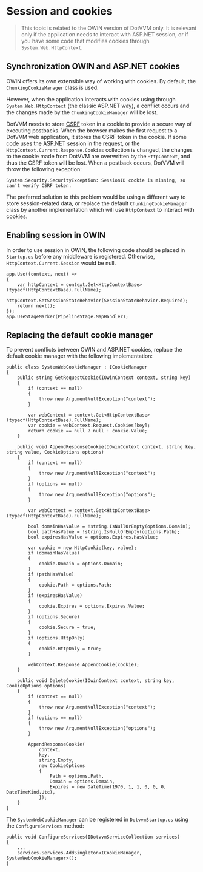 # Session and cookies

> This topic is related to the OWIN version of DotVVM only. It is relevant only if the application needs to interact with ASP.NET session, or if you have some code that modifies cookies through `System.Web.HttpContext`.

## Synchronization OWIN and ASP.NET cookies

OWIN offers its own extensible way of working with cookies. By default, the `ChunkingCookieManager` class is used. 

However, when the application interacts with cookies using through `System.Web.HttpContext` (the classic ASP.NET way), a conflict occurs and the changes made by the `ChunkingCookieManager` will be lost.

DotVVM needs to store [CSRF](https://en.wikipedia.org/wiki/Cross-site_request_forgery) token in a cookie to provide a secure way of executing postbacks. When the browser makes the first request to a DotVVM web application, it stores the CSRF token in the cookie. If some code uses the ASP.NET session in the request, or the `HttpContext.Current.Response.Cookies` collection is changed, the changes to the cookie made from DotVVM are overwritten by the `HttpContext`, and thus the CSRF token will be lost. When a postback occurs, DotVVM will throw the following exception: 

```
System.Security.SecurityException: SessionID cookie is missing, so can't verify CSRF token.
```

The preferred solution to this problem would be using a different way to store session-related data, or replace the default `ChunkingCookieManager` class by another implementation which will use `HttpContext` to interact with cookies.

## Enabling session in OWIN

In order to use session in OWIN, the following code should be placed in `Startup.cs` before any middleware is registered. Otherwise, `HttpContext.Current.Session` would be null.

```CSHARP
app.Use((context, next) =>
{
    var httpContext = context.Get<HttpContextBase>(typeof(HttpContextBase).FullName);
    httpContext.SetSessionStateBehavior(SessionStateBehavior.Required);
    return next();
});
app.UseStageMarker(PipelineStage.MapHandler);
```

## Replacing the default cookie manager

To prevent conflicts between OWIN and ASP.NET cookies, replace the default cookie manager with the following implementation:

```CSHARP
public class SystemWebCookieManager : ICookieManager
{
    public string GetRequestCookie(IOwinContext context, string key)
    {
        if (context == null)
        {
            throw new ArgumentNullException("context");
        }

        var webContext = context.Get<HttpContextBase>(typeof(HttpContextBase).FullName);
        var cookie = webContext.Request.Cookies[key];
        return cookie == null ? null : cookie.Value;
    }

    public void AppendResponseCookie(IOwinContext context, string key, string value, CookieOptions options)
    {
        if (context == null)
        {
            throw new ArgumentNullException("context");
        }
        if (options == null)
        {
            throw new ArgumentNullException("options");
        }

        var webContext = context.Get<HttpContextBase>(typeof(HttpContextBase).FullName);

        bool domainHasValue = !string.IsNullOrEmpty(options.Domain);
        bool pathHasValue = !string.IsNullOrEmpty(options.Path);
        bool expiresHasValue = options.Expires.HasValue;

        var cookie = new HttpCookie(key, value);
        if (domainHasValue)
        {
            cookie.Domain = options.Domain;
        }
        if (pathHasValue)
        {
            cookie.Path = options.Path;
        }
        if (expiresHasValue)
        {
            cookie.Expires = options.Expires.Value;
        }
        if (options.Secure)
        {
            cookie.Secure = true;
        }
        if (options.HttpOnly)
        {
            cookie.HttpOnly = true;
        }

        webContext.Response.AppendCookie(cookie);
    }

    public void DeleteCookie(IOwinContext context, string key, CookieOptions options)
    {
        if (context == null)
        {
            throw new ArgumentNullException("context");
        }
        if (options == null)
        {
            throw new ArgumentNullException("options");
        }

        AppendResponseCookie(
            context,
            key,
            string.Empty,
            new CookieOptions
            {
                Path = options.Path,
                Domain = options.Domain,
                Expires = new DateTime(1970, 1, 1, 0, 0, 0, DateTimeKind.Utc),
            });
    }
}
```

The `SystemWebCookieManager` can be registered in `DotvvmStartup.cs` using the `ConfigureServices` method:

```
public void ConfigureServices(IDotvvmServiceCollection services)
{
    ...
    services.Services.AddSingleton<ICookieManager, SystemWebCookieManager>();
}
```
